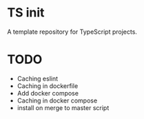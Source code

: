 # TS init

A template repository for TypeScript projects.

# TODO

- Caching eslint
- Caching in dockerfile
- Add docker compose
- Caching in docker compose
- install on merge to master script
